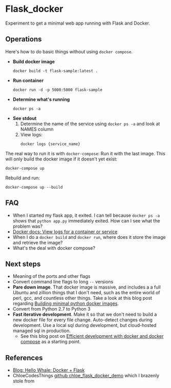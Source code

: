 # Flask_docker
Experiment to get a minimal web app running with Flask and Docker.

## Operations
Here's how to do basic things without using ```docker compose```.

 * **Build docker image**
    ```
    docker build -t flask-sample:latest .
    ```
 * **Run container**
    ```
    docker run -d -p 5000:5000 flask-sample
    ```
 * **Determine what's running**
    ```
    docker ps -a
    ```
 * **See stdout**
    1. Determine the name of the service using ```docker ps -a``` and look at NAMES column
    2. View logs:
        ```
        docker logs {service_name}
        ```
The real way to run it is with ```docker-compose```:
   Run it with the last image.  This will only build the docker image if it doesn't yet exist:
   ```
   docker-compose up
   ```

   Rebuild and run:
   ```
   docker-compose up --build
   ```

## FAQ
* When I started my flask app, it exited.  I can tell because ```docker ps -a``` shows that ```python app.py``` immediately exited.  How can I see what the problem was?
* [Docker docs: View logs for a container or service](https://docs.docker.com/config/containers/logging/)
* When I do a ```docker build``` and ```docker run```, where does it store the image and retrieve the image?
* What's the deal with docker compose?

## Next steps
 * Meaning of the ports and other flags
 * Convert command line flags to long ```--``` versions
 * **Pare down image**.  That docker image is massive, and includes a a full Ubuntu and zillion things that I don't need, such as the entire world of perl, gcc, and countless other things.  Take a look at this blog post regarding [Building minimal python docker images](https://blog.realkinetic.com/building-minimal-docker-containers-for-python-applications-37d0272c52f3).
 * Convert from Python 2.7 to Python 3
 * **Fast iterative development**.  Make it so that we don't need to build a new docker file for every file change. Auto-detect changes during development.  Use a local sql during development, but cloud-hosted managed sql in production.
   * See this blog post on [Efficient development with docker and docker compose](https://hackernoon.com/efficient-development-with-docker-and-docker-compose-e354b4d24831) as a starting point.

## References
 * [Blog: Hello Whale: Docker + Flask](https://codefresh.io/docker-tutorial/hello-whale-getting-started-docker-flask/)
  * ChloeCodesThings [github chloe_flask_docker_demo](https://github.com/ChloeCodesThings/chloe_flask_docker_demo/tree/master/web) which I brazenly stole from